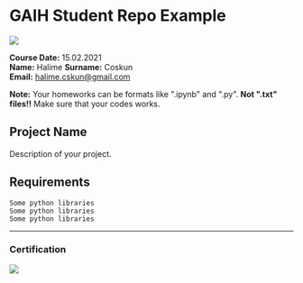 # GAIH Student Repo Example
![](img/logo.png)

**Course Date:** 15.02.2021  
**Name:** Halime 
**Surname:** Coskun  
**Email:** halime.cskun@gmail.com  

**Note:** Your homeworks can be formats like ".ipynb" and ".py". **Not ".txt" files!!** Make sure that your codes works.  

## Project Name
Description of your project.

## Requirements
```
Some python libraries
Some python libraries
Some python libraries
```
---

### Certification
![](img/certificate_ex.png)

